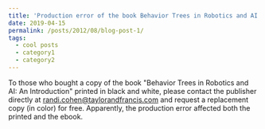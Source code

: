 ```yaml
---
title: 'Production error of the book Behavior Trees in Robotics and AI: An Introduction'
date: 2019-04-15
permalink: /posts/2012/08/blog-post-1/
tags:
  - cool posts
  - category1
  - category2
---
```


To those who bought a copy of the book "Behavior Trees in Robotics and AI: An Introduction" printed in black and white, please contact the publisher directly at randi.cohen@taylorandfrancis.com and request a replacement copy (in color) for free. Apparently, the production error affected both the printed and the ebook.
